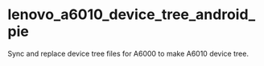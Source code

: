 # lenovo_a6010_device_tree_android_pie
 Sync and replace device tree files for A6000 to make A6010 device tree.
